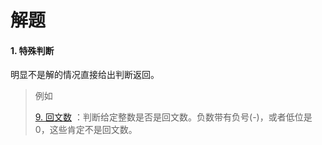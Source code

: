 # 解题

#### 1. 特殊判断

明显不是解的情况直接给出判断返回。

> 例如
>
> [9. 回文数](https://leetcode-cn.com/problems/palindrome-number/) ：判断给定整数是否是回文数。负数带有负号(-)，或者低位是 0，这些肯定不是回文数。
